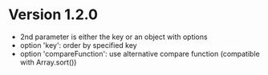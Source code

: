 Version 1.2.0
=============
* 2nd parameter is either the key or an object with options
* option 'key': order by specified key
* option 'compareFunction': use alternative compare function (compatible with Array.sort())
